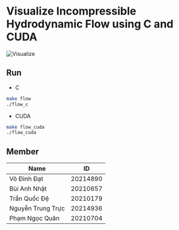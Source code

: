 # Visualize Incompressible Hydrodynamic Flow using C and CUDA

![Visualize](./assets/test.gif)

## Run 

- C

```bash
make flow
./flow_c
```

- CUDA

```bash
make flow_cuda
./flow_cuda
```

## Member

|Name|ID|
|--|--|
|Võ Đình Đạt |20214890|
|Bùi Anh Nhật |20210657|
|Trần Quốc Đệ |20210179|
|Nguyễn Trung Trực |20214936|
|Phạm Ngọc Quân |20210704|